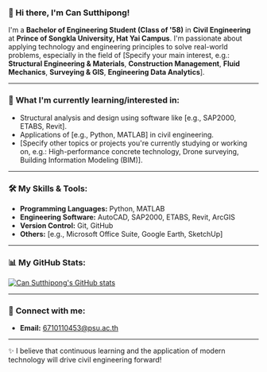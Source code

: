 ### 👋 Hi there, I'm Can Sutthipong!

I'm a **Bachelor of Engineering Student (Class of '58)** in **Civil Engineering** at **Prince of Songkla University, Hat Yai Campus**. I'm passionate about applying technology and engineering principles to solve real-world problems, especially in the field of [Specify your main interest, e.g.: **Structural Engineering & Materials**, **Construction Management**, **Fluid Mechanics**, **Surveying & GIS**, **Engineering Data Analytics**].

---

### 🚀 **What I'm currently learning/interested in:**

* Structural analysis and design using software like [e.g., SAP2000, ETABS, Revit].
* Applications of [e.g., Python, MATLAB] in civil engineering.
* [Specify other topics or projects you're currently studying or working on, e.g.: High-performance concrete technology, Drone surveying, Building Information Modeling (BIM)].

---

### 🛠️ **My Skills & Tools:**


* **Programming Languages:** Python, MATLAB
* **Engineering Software:** AutoCAD, SAP2000, ETABS, Revit, ArcGIS
* **Version Control:** Git, GitHub
* **Others:** [e.g., Microsoft Office Suite, Google Earth, SketchUp]

---

### 📊 **My GitHub Stats:**

[![Can Sutthipong's GitHub stats](https://github-readme-stats.vercel.app/api?username=SUTTHIPONG-CAN&theme=vue-dark&show_icons=true&hide_border=true&count_private=true)](https://github.com/anuraghazra/github-readme-stats)

---

### 📧 **Connect with me:**

* **Email:** 6710110453@psu.ac.th 

---

✨ I believe that continuous learning and the application of modern technology will drive civil engineering forward!

